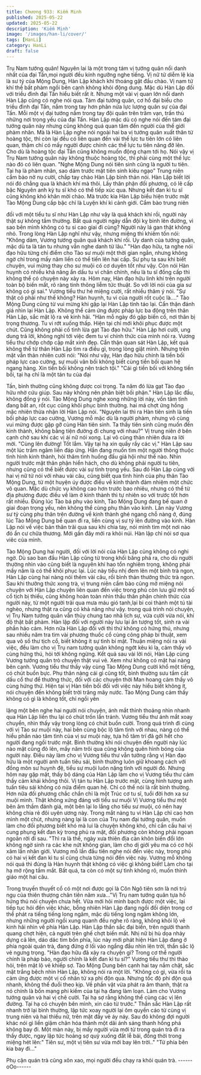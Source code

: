 ```yaml
---
title: Chương 933: Kiếm Minh
published: 2025-05-22
updated: 2025-05-22
description: 'Kiếm Minh'
image: '/images/han-li/cover/'
tags: [HanLi]
category: HanLi
draft: false
---
```


Trụ Nam tướng quân! Nguyên lai là một trong tám vị tướng quân
nổi danh nhất của đại Tấn,mọi người đều kính ngưỡng nghe
tiếng. Vị nữ tử diễm lệ kia là sư tỷ của Mộng Dung, Hàn Lập
khách khí thoáng gật đầu chào. Vị nam tử khí thế bất phàm ngồi
bên cạnh không khỏi động dung.
Mặc dù Hàn Lập đối với triều đình đại Tấn hiểu biết rất ít. Nhưng
một vài vị quan lớn nổi danh Hàn Lập cũng có nghe nói qua.
Tám đại tướng quân, cơ hồ đại biểu cho triều đình đại Tấn, nắm
trong tay hơn phân nửa lực lượng quân sự của đại Tấn. Mỗi một
vị đại tướng nắm trong tay đội quân trên trăm vạn, trấn thủ những
nơi trọng yếu của đại Tấn.
Hàn Lập mặc dù có nghe nói đến tám đại tướng quân này nhưng
cũng không quá quan tâm đến người của thế giới phàm nhân. Mà
là Hàn Lập nghe nói ngoài hai ba vị tướng quân xuất thân từ
hoàng tộc, thì còn lại đều có liên quan đến vài thế lực tu tiên lớn
có liên quan, thậm chí có mấy người được chính các thế lực tu
tiên nâng đỡ lên. Cho dù là hoàng tộc đại Tấn cũng không muốn
động chạm tới họ. Nói vậy vị Trụ Nam tướng quân này không
thuộc hoàng tộc, thì phải cùng một thế lực nào đó có liên quan.
"Nghe Mộng Dung nói tiên sinh cũng là người tu tiên. Tại hạ là
phàm nhân, sao dám trước mặt tiên sinh kiêu ngạo" Trung niên
cẩm bào nở nụ cười, chắp tay chào Hàn Lập bình thản nói.
Hàn Lập biết lời nói đó chẳng qua là khách khí mà thôi.
Lấy thân phận đối phương, có lẽ cấp bậc Nguyên anh kỳ tu sĩ khó
có thể tiếp xúc qua. Nhưng kết đan kì tu sĩ cũng không khó khăn
mời chào. Mà trước kia Hàn Lập biểu hiện trước mặt Tào Mộng
Dung cấp bậc chỉ là Luyện khí kì cảnh giới. Cẩm bào trung niên

đối với một tiểu tu sĩ như Hàn Lập như vậy là quá khách khí rồi,
người này thật sự không tầm thường. Bất quá người ngày dẫn đội
kỵ binh lên đường, vì sao bên mình không có tu si cao giai đi
cùng? Người này lá gan thật không nhỏ.
Trong lòng Hàn Lập nghĩ như vậy, nhưng miệng thì khiêm tốn nói:
"Không dám, Vương tướng quân quá khách khí rồi. Uy danh của
tướng quân, mặc dù ta là tán tu nhưng vẫn nghe danh từ lâu."
"Hàn đạo hữu, ta nghe nói đạo hữu từng chỉ điểm cho Tào sư
muội một thời gian ngắn, nhưng không ngờ chỉ trong mấy năm
liền có thể tiến lên hai cấp. Sư phụ ta sau khi biết chuyện, vui
mừng thay cho sư muội có cơ duyên tốt như vậy. Còn nói Hàn
huynh có nhiều khả năng ẩn dấu tu vi chân chính, nếu là tu sĩ
đồng cấp thì không thể có chuyện này xảy ra. Hôm nay, Hàn đạo
hữu linh khí trên người toàn bộ biến mất, rõ ràng tinh thông liễm
tức thuật. So với lời nói của gia sư không có gì sai." Vương tiểu
thư hé miệng cười, rất nhiều thâm ý nói.
"Sự thật có phải như thế không? Hàn huynh, tu vi của người rốt
cuộc là...." Tào Mộng Dung cũng từ vui mừng khi gặp lại Hàn Lập
tỉnh táo lại. Cẩn thận đánh giá nhìn lại Hàn Lập. Không thể cảm
ứng được pháp lực ba động trên thân Hàn Lập, sắc mặt lộ ra vẻ
kinh hãi.
"Hàn mỗ ngày đó gặp biến cố, nơi thân bị trọng thương. Tu vi rớt
xuống thấp. Hiện tại chỉ mới khôi phục được một chút. Cũng
không phải cố tình lừa gạt Tào đạo hữu." Hàn Lập hơi cười, ung
dung trả lời, không nghĩ tới việc đem tu vi chính thức của mình nói
ra.
Vương tiểu thư chớp chớp cặp mắt xinh đẹp. Cẩn thận quan sát
Hàn Lập, kết quả không thể từ thân Hàn Lập tìm ra điều gì, trong
lòng giật mình. Nhưng trên mặt vẫn thản nhiên cười nói:
"Nói như vậy, Hàn đạo hữu chính là tiền bối pháp lực cao cường,
sự muội vãn bối không biết cùng tiền bối quan hệ ngang hàng. Xin
tiền bối không nên trách tội."
"Cái gì tiền bối với không tiền bối, tại hạ chỉ là một tán tu của đại

Tấn, bình thường cũng không được coi trọng. Ta năm đó lừa gạt
Tào đạo hữu nhờ cứu giúp. Sau này không nên phân biệt bối
phận." Hàn Lập lắc đầu, không đồng ý nói.
Tào Mộng Dung nghe xong những lời này, vốn tâm tình đang bất
an, rốt cục cũng khôi phục bình thường. hai má chợt ửng hồng
mặc nhiên thừa nhận lời Hàn Lập nói.
"Nguyên lai thì ra Hàn tiên sinh là tiền bối pháp lực cao cường,
Vương mỗ mặc dù là người phàm, nhưng vô cùng vui mừng được
gặp gỡ cùng Hàn tiên sinh. Ta thấy tiên sinh cũng muốn đến kinh
thành, không bằng tiện đường đi chung với nhau?" Vị trung niên ở
bên cạnh chờ sau khi các vị ái nữ nói xong. Lại vô cùng thản
nhiên đưa ra lời mời.
"Cùng lên đường! Tốt lắm. Vậy tại hạ xin quấy rầy các vị." Hàn
Lập sau một lúc trầm ngâm liền đáp ứng. Hắn đang muốn tìm một
người thông thuộc tình hình kinh thành, hỏi thăm tình huống đấu
giá hội như thế nào.
Nhìn người trước mặt thân phận hiển hách, cho dù không phải
người tu tiên, nhưng cũng có thể biết được vài sự tình trọng yếu.
Sau đó Hàn Lập cùng với hai vị nữ tử nói với nhau vài câu, cũng
biết qua tình hình của phụ thân Tào Mộng Dung, từ một huyện úy
được điều về kinh thành đảm nhiệm một chức võ quan. Mặc dù
chức vụ không cao hơn trước bao nhiêu, nhưng có thể từ địa
phương được điều về làm ở kinh thành thì tự nhiên so với trước
tốt hơn rất nhiều.
Đúng lúc Tào bá phụ vào kinh, Tào Mộng Dung đang bế quan ở
giai đoạn trọng yếu, nên không thể cùng phụ thân vào kinh.
Lần này Vương sư tỷ cùng phụ thân trên đường về kinh thành
ghé ngang chỗ nàng ở, đúng lúc Tào Mộng Dung bế quan đi ra,
liền cùng vị sư tỷ lên đường vào kinh.
Hàn Lập nói về việc bản thân trãi qua sau khi chia tay, nói mình
tìm một nơi nào đó ẩn cư chữa thương. Mới gần đây mới ra khỏi
núi. Hàn lập chỉ nói sơ qua viêc của mình.

Tào Mộng Dung hai người, đối với lời nói của Hàn Lập củng
không có nghi ngờ. Dù sao ban đầu Hàn Lập cũng từ trong khối
băng phá ra, cho dù người thường nhìn vào cũng biết là nguyên
khí hao tổn nghiêm trọng, không phải mấy năm là có thể khôi
phục lại.
Lúc này tiểu nhị đem lên một bình trà ngon, Hàn Lập cùng hai
nàng nói thêm vài câu, rồi bình thản thưởng thức trà ngon.
Sau khi thưởng thức xong trà, vị trung niên cẩm bào cũng mở
miệng nói chuyện với Hàn Lập chuyện liên quan đến việc trong
phủ còn lưu giữ một số cổ tịch bị thiếu, cũng không hoàn toàn
nhìn thấu thân phận chính thức của người này, từ một người trãi
qua mưa máu gió tanh,lại bi coi thành một tú tài nghèo, nhưng
thật ra cũng có khả năng như vậy.
trong quá trình nói chuyện, vị Trụ Nam tướng quân vẫn thủy
chung tao nhã lịch sự, vừa cười vừa nói, khí độ thật bất phàm.
Hàn lập đối với người này lưu lại ấn tượng tốt, sinh ra vài phần
hảo cảm.
Hơn nữa Hàn Lập đối với thi thứ không có hứng thú, nhưng sau
nhiều năm tra tìm vài phương thuốc cổ cùng công pháp bí thuật,
xem qua vô số thư tịch cổ, biết không ít sự tình bí mật. Thuận
miệng nói ra vài việc, đều làm cho vị Trụ nam tướng quân không
ngớt kêu kì lạ, cảm thấy vô cùng hứng thú, hỏi tới không ngừng.
Kết quả sau vài lời nói, Hàn Lập cùng Vương tướng quân trò
chuyện thật vui vẻ. Xem như không có mặt hai nàng bên cạnh.
Vương tiểu thư thấy vậy cùng Tào Mộng Dung cười khổ một
tiếng, có chút buồn bực.
Phụ thân nàng cái gì cũng tốt, bình thường sưu tầm cất dấu cổ
thư để thưởng thức, đối với các chuyện thời Man hoang cảm thấy
vô cùng hứng thứ. Hiện tại vị Hàn tiền bối đối với việc này hiểu
biết không ít, nói chuyện đến không biết trời trăng mây nước.
Tào Mộng Dung cảm thấy không có gì là không tốt, chỉ ngồi yên

lặng một bên nghe hai người nói chuyện, ánh mắt thỉnh thoảng
nhìn nhanh qua Hàn Lập liền thu lại có chút trốn lẩn tránh.
Vương tiểu thư ánh mắt xoay chuyển, nhìn thấy vậy trong lòng có
chút buồn cười.
Trong quá trình đi cùng với vị Tào sư muội này, hai bên cùng bộc
lộ tâm tình với nhau, nàng có thể hiểu phần nào tâm tình của vị
sư muội này, tựa hồ tâm trí đã gởi hết cho người đang ngồi trước
mặt. Bình thường khi nói chuyện đến người này lúc nào mặt cũng
đỏ lên, mấy năm trôi qua cũng không quên hình bóng của người
này.
Điều này làm cho vị Vương tiểu thư vẫn tưởng rằng vị Hàn đạo
hữu là một người anh tuấn tiêu sái, bình thường luôn giữ khoang
cách với đồng môn sư huynh đệ, tiểu sự muội luôn nặng tình với
người đó. Nhưng hôm nay gặp mặt, thấy bộ dáng của Hàn Lập
làm cho vị Vương tiểu thư cảm thấy cảm khái không thôi.
Vị tán tu Hàn Lập trước mặt, cùng hình tượng anh tuấn tiêu sái
không có nửa điểm quan hệ. Chỉ có thể nói là rất bình thường.
Hơn nữa đối phương chắc chắn chỉ là một Trúc cơ tu sĩ, tuổi đời
hơn xa sư muội mình. Thật không xứng đáng với tiểu sư muội
Vị Vương tiểu thư một bên âm thầm đánh giá, một bên lại lo lắng
cho tiểu sư muội, có nên hay không chia rẻ đôi uyên ương này.
Trong mắt nàng tu vi Hàn Lập chỉ cao hơn mình một chút, nhưng
nàng lại là con của Trụ nam đại tướng quân, muốn làm cho đối
phương biết khó mà lui là chuyện không khó, chỉ cần cầu hai vị
cung phụng kết đan kỳ trong phủ ra mặt, đối phương còn không
phải ngoan ngoãn rời đi sau.
"Thì ra là thế, ngày xưa thiên địa càn khôn biến đổi lớn không ngờ
sinh ra các khe nứt không gian, làm cho dị giới yêu ma có cơ hội
xâm lấn nhân giới. Vương mỗ lần đầu tiên nghe nói đến việc này,
trong phủ có hai vị kết đan kì tu sĩ cũng chưa từng nói đến việc
này. Vương mỗ không nói quá thì đúng là Hàn huynh thật không
có việc gì không biết! Làm cho tại hạ mở rộng tầm mắt. Bất quá,
ta còn có một sự tình không rõ, muốn thỉnh giáo một hai câu.

Trong truyền thuyết cổ có một nơi được gọi là Côn Ngô tiên sơn là
nơi trú ngụ của thiên thượng chân tiên năm xưa..."Vị Trụ nam
tướng quân tựa hồ hứng thú nói chuyện chưa hết.
Vừa mới hỏi minh bạch được một việc, lại tiếp tục hỏi đến việc
khác, bỗng nhiên Hàn Lập đang ngồi đối diện trong cơ thể phát ra
tiếng tiếng long ngâm, mặc dù tiếng long ngâm không lớn, nhưng
những người ngồi xung quanh đều nghe rõ ràng, không khỏi lộ vẽ
kinh hãi nhìn về phía Hàn Lập.
Hàn Lập thần sắc đại biến, trên người thanh quang chợt hiện, cả
người trên ghế chợt biến mất.
Nhị nữ bị hù dọa nhảy dựng cả lên, dáo dác tìm bốn phía, lúc này
mới phát hiện Hàn Lập đang ở phía ngoài quán trà, đang đứng ở
lối vào ngẩng đầu nhìn lên trời, thần sắc lộ vẻ ngưng trọng.
"Hàn đạo hữu đã xảy ra chuyện gì? Trong cơ thể người chính là
pháp bảo, người chính là kết đan kì tu sĩ?" Vương tiểu thư thì thào
hỏi, trên mặt lộ vẻ khiếp sợ. Tào Mộng Dung bên cạnh hai tay
nắm chặt, sắc mặt trắng bệch nhìn Hàn Lập, không nói ra một lời.
"Không có gì, vừa rồi ta cảm ứng được một vị cố nhân từ xa phi
độn qua. Nhưng tốc độ phi độn quá nhanh, không thể đuổi theo
kịp. Về phần vật vừa phát ra âm thanh, thật ra nó chính là bổn
mạng phi kiếm của tại hạ đang làm loạn. Làm cho Vương tướng
quân và hai vị chê cười. Tại hạ sợ rằng không thể cùng các vị lên
đường. Tại hạ có chuyện bên mình, xin cáo từ trước." Thần sắc
Hàn Lập rất nhanh trở lại bình thường, lập tức xoay người lại ôm
quyền cáo từ cùng vị trung niên và hai thiếu nữ, trên mặt đầy vẻ
áy náy.
Sau đó không đợi người khác nói gì liền giậm chân hóa thành một
dãi ánh sáng thanh hồng phá không bay đi.
Một màn này, bị mấy người vừa mới từ trong quán trà đi ra thấy
được, ngay lập tức hoảng sợ quỳ xuống đất lễ bái, đồng thời
trong miệng hét lên:" Tiên sư, một vị tiên sư vừa mới bay lên trời.."
"Từ phía bên kia bay đi..."

Phụ cận quán trà cũng xôn xao, mọi người đều chạy ra khỏi quán
trà.
------oOo------
